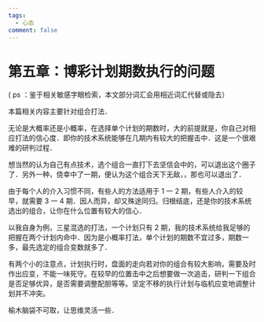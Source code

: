```yaml
---
tags:
  - 心态
comment: false
---
```

# 第五章：博彩计划期数执行的问题

( ps ：鉴于相关敏感字眼检索，本文部分词汇会用相近词汇代替或隐去）

本篇相关内容主要针对组合打法．

无论是大概率还是小概率，在选择单个计划的期数时，大的前提就是，你自己对相应打法的信心度．即你的技术系统能够在几期内有较大的把握击中．这是一个很艰难的研判过程．

想当然的认为自己有点技术，选个组合一直打下去坚信会中的，可以退出这个圈子了．另外一种，侥幸中了一期，便认为这个组合天下无敌，，那也可以退出了．

由于每个人的介入习惯不同，有些人的方法适用于 1 一 2 期，有些人介入的较早，就需要 3 一 4 期．因人而异，却又殊途同归。归根结底，还是你的技术系统选出的组合，让你在什么位置有较大的信心．

以我自身为例，三星混选的打法，一个计划只有 2 期，我的技术系统给我足够的把握在两个计划内命中．因为是小概率打法，单个计划的期数不宜过多，期数一多，最先选定的组合变数就多了．

有两个小的注意点，计划执行时，盘面的走向若对你的组合有较大影响，需要及时作出应变，不能一味死守。在较早的位置击中之后想要做一次追击，研判一下组合是否足够优异，是否需要调整配胆等等。坚定不移的执行计划与临机应变地调整计划并不冲突。

榆木脑袋不可取，让思维灵活一些．

